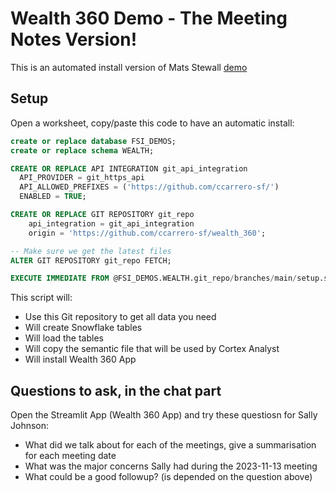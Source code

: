 # Wealth 360 Demo - The Meeting Notes Version!

This is an automated install version of Mats Stewall [demo](https://snow.gitlab-dedicated.com/snowflakecorp/SE/sales-engineering/mstellwall-demos/-/tree/main/fsi_demos/wealth_360/meeting_notes_version)

## Setup

Open a worksheet, copy/paste this code to have an automatic install:

```SQL
create or replace database FSI_DEMOS;
create or replace schema WEALTH;

CREATE OR REPLACE API INTEGRATION git_api_integration
  API_PROVIDER = git_https_api
  API_ALLOWED_PREFIXES = ('https://github.com/ccarrero-sf/')
  ENABLED = TRUE;

CREATE OR REPLACE GIT REPOSITORY git_repo
    api_integration = git_api_integration
    origin = 'https://github.com/ccarrero-sf/wealth_360';

-- Make sure we get the latest files
ALTER GIT REPOSITORY git_repo FETCH;

EXECUTE IMMEDIATE FROM @FSI_DEMOS.WEALTH.git_repo/branches/main/setup.sql;

```

This script will:
- Use this Git repository to get all data you need
- Will create Snowflake tables
- Will load the tables
- Will copy the semantic file that will be used by Cortex Analyst
- Will install Wealth 360 App


## Questions to ask, in the chat part

Open the Streamlit App (Wealth 360 App) and try these questiosn for Sally Johnson:

- What did we talk about for each of the meetings, give a summarisation for each meeting date
- What was the major concerns Sally had during the 2023-11-13 meeting
- What could be a good followup? (is depended on the question above)
